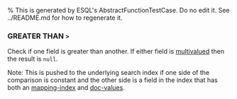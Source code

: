 % This is generated by ESQL's AbstractFunctionTestCase. Do no edit it. See ../README.md for how to regenerate it.

### GREATER THAN `>`
Check if one field is greater than another. If either field is [multivalued](https://www.elastic.co/docs/reference/query-languages/esql/esql-multivalued-fields) then the result is `null`.

Note: This is pushed to the underlying search index if one side of the comparison is constant and the other side is a field in the index that has both an [mapping-index](https://www.elastic.co/docs/reference/elasticsearch/mapping-reference/mapping-index) and [doc-values](https://www.elastic.co/docs/reference/elasticsearch/mapping-reference/doc-values).
